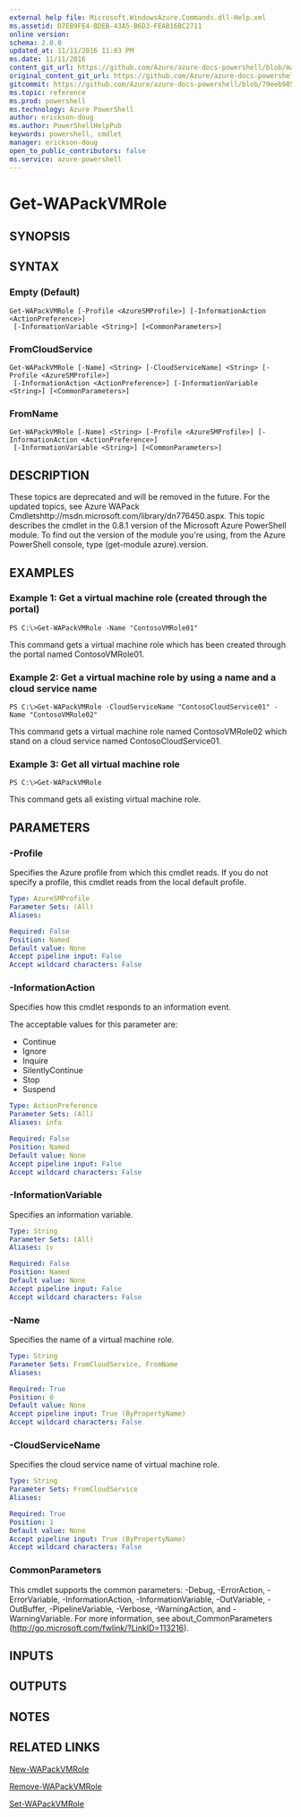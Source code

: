 ```yaml
---
external help file: Microsoft.WindowsAzure.Commands.dll-Help.xml
ms.assetid: D7EB9FE4-BDEB-43A5-B6D3-FEAB16BC2711
online version: 
schema: 2.0.0
updated_at: 11/11/2016 11:03 PM
ms.date: 11/11/2016
content_git_url: https://github.com/Azure/azure-docs-powershell/blob/master/azureps-cmdlets-docs/ServiceManagement/Azure.Compute/v3.1.0/Get-WAPackVMRole.md
original_content_git_url: https://github.com/Azure/azure-docs-powershell/blob/master/azureps-cmdlets-docs/ServiceManagement/Azure.Compute/v3.1.0/Get-WAPackVMRole.md
gitcommit: https://github.com/Azure/azure-docs-powershell/blob/79eeb985ea480979357fb4695832a0c3d29a48bf/azureps-cmdlets-docs/ServiceManagement/Azure.Compute/v3.1.0/Get-WAPackVMRole.md
ms.topic: reference
ms.prod: powershell
ms.technology: Azure PowerShell
author: erickson-doug
ms.author: PowerShellHelpPub
keywords: powershell, cmdlet
manager: erickson-doug
open_to_public_contributors: false
ms.service: azure-powershell
---
```


# Get-WAPackVMRole

## SYNOPSIS

## SYNTAX

### Empty (Default)
```
Get-WAPackVMRole [-Profile <AzureSMProfile>] [-InformationAction <ActionPreference>]
 [-InformationVariable <String>] [<CommonParameters>]
```

### FromCloudService
```
Get-WAPackVMRole [-Name] <String> [-CloudServiceName] <String> [-Profile <AzureSMProfile>]
 [-InformationAction <ActionPreference>] [-InformationVariable <String>] [<CommonParameters>]
```

### FromName
```
Get-WAPackVMRole [-Name] <String> [-Profile <AzureSMProfile>] [-InformationAction <ActionPreference>]
 [-InformationVariable <String>] [<CommonParameters>]
```

## DESCRIPTION
These topics are deprecated and will be removed in the future.
For the updated topics, see  Azure WAPack Cmdletshttp://msdn.microsoft.com/library/dn776450.aspx.
This topic describes the cmdlet in the 0.8.1 version of the Microsoft Azure PowerShell module.
To find out the version of the module you're using, from the Azure PowerShell console, type (get-module azure).version.

## EXAMPLES

### Example 1: Get a virtual machine role (created through the portal)
```
PS C:\>Get-WAPackVMRole -Name "ContosoVMRole01"
```

This command gets a virtual machine role which has been created through the portal named ContosoVMRole01.

### Example 2: Get a virtual machine role by using a name and a cloud service name
```
PS C:\>Get-WAPackVMRole -CloudServiceName "ContosoCloudService01" -Name "ContosoVMRole02"
```

This command gets a virtual machine role named ContosoVMRole02 which stand on a cloud service named ContosoCloudService01.

### Example 3: Get all virtual machine role
```
PS C:\>Get-WAPackVMRole
```

This command gets all existing virtual machine role.

## PARAMETERS

### -Profile
Specifies the Azure profile from which this cmdlet reads.
If you do not specify a profile, this cmdlet reads from the local default profile.

```yaml
Type: AzureSMProfile
Parameter Sets: (All)
Aliases: 

Required: False
Position: Named
Default value: None
Accept pipeline input: False
Accept wildcard characters: False
```

### -InformationAction
Specifies how this cmdlet responds to an information event.

The acceptable values for this parameter are:

- Continue
- Ignore
- Inquire
- SilentlyContinue
- Stop
- Suspend

```yaml
Type: ActionPreference
Parameter Sets: (All)
Aliases: infa

Required: False
Position: Named
Default value: None
Accept pipeline input: False
Accept wildcard characters: False
```

### -InformationVariable
Specifies an information variable.

```yaml
Type: String
Parameter Sets: (All)
Aliases: iv

Required: False
Position: Named
Default value: None
Accept pipeline input: False
Accept wildcard characters: False
```

### -Name
Specifies the name of a virtual machine role.

```yaml
Type: String
Parameter Sets: FromCloudService, FromName
Aliases: 

Required: True
Position: 0
Default value: None
Accept pipeline input: True (ByPropertyName)
Accept wildcard characters: False
```

### -CloudServiceName
Specifies the cloud service name of virtual machine role.

```yaml
Type: String
Parameter Sets: FromCloudService
Aliases: 

Required: True
Position: 1
Default value: None
Accept pipeline input: True (ByPropertyName)
Accept wildcard characters: False
```

### CommonParameters
This cmdlet supports the common parameters: -Debug, -ErrorAction, -ErrorVariable, -InformationAction, -InformationVariable, -OutVariable, -OutBuffer, -PipelineVariable, -Verbose, -WarningAction, and -WarningVariable. For more information, see about_CommonParameters (http://go.microsoft.com/fwlink/?LinkID=113216).

## INPUTS

## OUTPUTS

## NOTES

## RELATED LINKS

[New-WAPackVMRole](xref:ServiceManagement/Azure.Compute/v3.1.0/New-WAPackVMRole.md)

[Remove-WAPackVMRole](xref:ServiceManagement/Azure.Compute/v3.1.0/Remove-WAPackVMRole.md)

[Set-WAPackVMRole](xref:ServiceManagement/Azure.Compute/v3.1.0/Set-WAPackVMRole.md)


